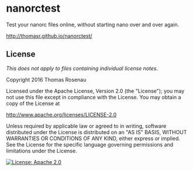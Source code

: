 nanorctest
=====

Test your nanorc files online, without starting nano over and over again.

http://thomasr.github.io/nanorctest/

## License

*This does not apply to files containing individual license notes.*

Copyright 2016 Thomas Rosenau

Licensed under the Apache License, Version 2.0 (the "License");
you may not use this file except in compliance with the License.
You may obtain a copy of the License at

http://www.apache.org/licenses/LICENSE-2.0

Unless required by applicable law or agreed to in writing, software
distributed under the License is distributed on an "AS IS" BASIS,
WITHOUT WARRANTIES OR CONDITIONS OF ANY KIND, either express or implied.
See the License for the specific language governing permissions and
limitations under the License.
 
[![License: Apache 2.0](https://img.shields.io/github/license/ThomasR/nanorctest.svg)](LICENSE)
